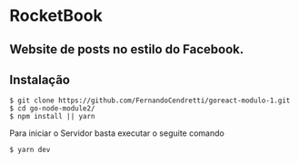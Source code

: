 # RocketBook

## Website de posts no estilo do Facebook.

## Instalação

```
$ git clone https://github.com/FernandoCendretti/goreact-modulo-1.git
$ cd go-node-module2/
$ npm install || yarn
```
Para iniciar o Servidor basta executar o seguite comando

```
$ yarn dev
```
